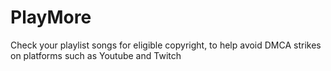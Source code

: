 # PlayMore
Check your playlist songs for eligible copyright, to help avoid DMCA strikes on platforms such as Youtube and Twitch
